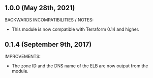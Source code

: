 ## 1.0.0 (May 28th, 2021)

BACKWARDS INCOMPATIBILITIES / NOTES:

* This module is now compatible with Terraform 0.14 and higher.

## 0.1.4 (September 9th, 2017) 

IMPROVEMENTS:

* The zone ID and the DNS name of the ELB are now output from the module.   